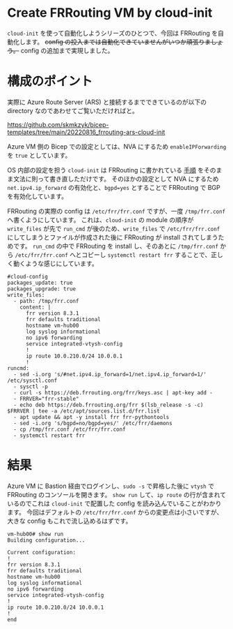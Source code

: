 # Create FRRouting VM by cloud-init

`cloud-init` を使って自動化しようシリーズのひとつで、今回は FRRouting を自動化します。
~~config の投入までは自動化できていませんがいつか頑張りましょう。~~
config の追加まで実現しました。

# 構成のポイント

実際に Azure Route Server (ARS) と接続するまでできているのが以下の directory なのであわせてご覧いただければと。

https://github.com/skmkzyk/bicep-templates/tree/main/20220816_frrouting-ars-cloud-init

Azure VM 側の Bicep での設定としては、NVA にするため `enableIPForwarding` を `true` としています。

OS 内部の設定を担う `cloud-init` は FRRouting に書かれている [手順](https://deb.frrouting.org/) をそのまま文法に則って書き直しただけです。
そのほかの設定として NVA にするため `net.ipv4.ip_forward` の有効化と、`bgpd=yes` とすることで FRRouting で BGP を有効化しています。

FRRouting の実際の config は `/etc/frr/frr.conf` ですが、一度 `/tmp/frr.conf` へ書くようにしています。
これは、`cloud-init` の module の順序が `write_files` が先で `run_cmd` が後のため、`write_files` で `/etc/frr/frr.conf` にしてしまうとファイルが作成された後に FRRouting が install されてしまうためです。
`run_cmd` の中で FRRouting を install し、そのあとに `/tmp/frr.conf` から `/etc/frr/frr.conf` へとコピーし `systemctl restart frr` することで、正しく動くような感じにしています。

```
#cloud-config
packages_update: true
packages_upgrade: true
write_files:
  - path: /tmp/frr.conf
    content: |
      frr version 8.3.1
      frr defaults traditional
      hostname vm-hub00
      log syslog informational
      no ipv6 forwarding
      service integrated-vtysh-config
      !
      ip route 10.0.210.0/24 10.0.0.1
      !
runcmd:
  - sed -i.org 's/#net.ipv4.ip_forward=1/net.ipv4.ip_forward=1/' /etc/sysctl.conf
  - sysctl -p
  - curl -s https://deb.frrouting.org/frr/keys.asc | apt-key add -
  - FRRVER="frr-stable"
  - echo deb https://deb.frrouting.org/frr $(lsb_release -s -c) $FRRVER | tee -a /etc/apt/sources.list.d/frr.list
  - apt update && apt -y install frr frr-pythontools
  - sed -i.org 's/bgpd=no/bgpd=yes/' /etc/frr/daemons
  - cp /tmp/frr.conf /etc/frr/frr.conf
  - systemctl restart frr

```

# 結果

Azure VM に Bastion 経由でログインし、`sudo -s` で昇格した後に `vtysh` で FRRouting のコンソールを開きます。
`show run` して、`ip route` の行が含まれているのでこれは `cloud-init` で配置した config を読み込んでいることがわかります。
今回はデフォルトの `/etc/frr/frr.conf` からの変更点は小さいですが、大きな config もこれで流し込めるはずです。

```
vm-hub00# show run
Building configuration...

Current configuration:
!
frr version 8.3.1
frr defaults traditional
hostname vm-hub00
log syslog informational
no ipv6 forwarding
service integrated-vtysh-config
!
ip route 10.0.210.0/24 10.0.0.1
!
end
```

